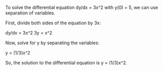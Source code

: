 To solve the differential equation dy/dx = 3x^2 with y(0) = 5, we can use separation of variables.

First, divide both sides of the equation by 3x:

dy/dx = 3x^2
3y = x^2

Now, solve for y by separating the variables:

y = (1/3)x^2

So, the solution to the differential equation is y = (1/3)x^2.


